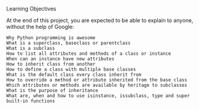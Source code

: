 Learning Objectives

At the end of this project, you are expected to be able to explain to anyone, without the help of Google:

    Why Python programming is awesome
    What is a superclass, baseclass or parentclass
    What is a subclass
    How to list all attributes and methods of a class or instance
    When can an instance have new attributes
    How to inherit class from another
    How to define a class with multiple base classes
    What is the default class every class inherit from
    How to override a method or attribute inherited from the base class
    Which attributes or methods are available by heritage to subclasses
    What is the purpose of inheritance
    What are, when and how to use isinstance, issubclass, type and super built-in functions

